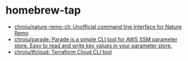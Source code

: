 # homebrew-tap

* [chroju/nature-remo-cli: Unofficial command line Interface for Nature Remo](https://github.com/chroju/nature-remo-cli)
* [chroju/parade: Parade is a simple CLI tool for AWS SSM parameter store. Easy to read and write key values in your parameter store.](https://github.com/chroju/parade)
* [chroju/tfcloud: Terraform Cloud CLI tool](https://github.com/chroju/tfcloud)
